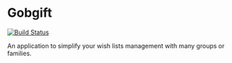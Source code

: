 Gobgift
=======
[![Build Status](https://travis-ci.org/kimond/gobgift.svg?branch=master)](https://travis-ci.org/kimond/gobgift)

An application to simplify your wish lists management with many groups or families.

